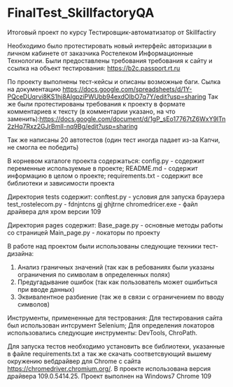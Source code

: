 # FinalTest_SkillfactoryQA
Итоговый проект по курсу Тестировщик-автоматизатор от Skillfactiry

Необходимо было протестировать новый интерфейс авторизации в личном кабинете от заказчика Ростелеком Информационные Технологии. Были предоставлены требования требования к сайту и ссылка на объект тестирования: https://b2c.passport.rt.ru 

По проекту выполнены тест-кейсы и описаны возможные баги. Сылка на документацию https://docs.google.com/spreadsheets/d/1Y-PQceDUqrvi8KS1hj8AIgpziPWUbb94exdOIbO7q7Y/edit?usp=sharing
Так же были протестированы требования к проекту в формате комментариев к тексту (в комментарии указано, на что заменить):https://docs.google.com/document/d/1gP_sEo17767tZ6WxY9lTn2zHq7Rxz2GJrBmlI-nq9Bg/edit?usp=sharing

Так же написаны 20 автотестов (один тест иногда падает из-за Капчи, не смогла ее победить)

В корневом каталоге проекта содержаться:
config.py - содержит переменные используемые в проекте;
README.md - содержит информацию в целом о проекте;
requirements.txt - содержит все библиотеки и зависимости проекта

Директория tests содержит:
conftest.py - условия для запуска браузера
test_rostelecom.py - fdnjntcns gj ghjtrne
chromedricer.exe - файл драйвера для хром версии 109

Директория pages содержит:
Base_page.py - основные методы работы со страницей
Main_page.py - локаторы по проекту

В работе над проектом были использованы следующие техники тест-дизайна:
1. Анализ граничных значений (так как в ребованиях были указаны ограничения по символам в определенных полях)
2. Предугадывание ошибок (так как пользователь может ошибиться при вводе данных)
3. Эквивалентное разбиение (так же в связи с ограничением по вводу символов)

Инструменты, примененные для тестрования:
Для тестирования сайта был использован интсрумент Selenium;
Для определения локаторов использовались следующие инструменты: DevTools, ChroPath.

Для запуска тестов необходимо установить все библиотеки, указанные в файле requirements.txt а так же скачать соответсвующий вышему окружению вебдрайвер для Chrome с сайта https://chromedriver.chromium.org/. 
В проекте использована версия драйвера 109.0.5414.25. Проект выполнен на Windows7 Chrome 109

